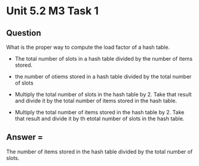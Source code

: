 # Unit 5.2 M3 Task 1

## Question
What is the proper way to compute the load factor of a hash table. 

- The total number of slots in a hash table divided by the number of items stored. 

- the number of otiems stored in a hash table divided by the total number of slots

- Multiply the total number of slots in the hash table by 2. Take that result and divide it by the total number of items stored in the hash table. 

- Multiply the total number of items stored in the hash table by 2. Take that result and divide it by th etotal number of slots in the hash table. 

## Answer = 
The number of items stored in the hash table divided by the total number of slots. 
